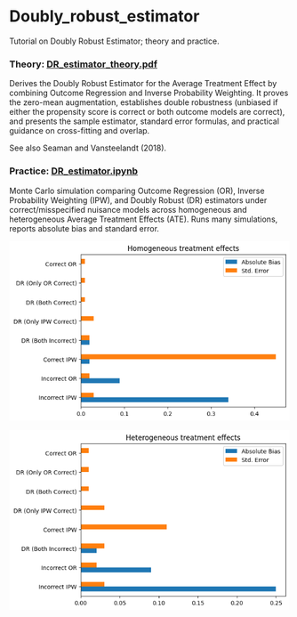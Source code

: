 # Doubly_robust_estimator
Tutorial on Doubly Robust Estimator; theory and practice.

### Theory: [DR_estimator_theory.pdf](DR_estimator_theory.pdf)

Derives the Doubly Robust Estimator for the Average Treatment Effect by combining Outcome Regression and Inverse Probability Weighting. It proves the zero-mean augmentation, establishes double robustness (unbiased if either the propensity score is correct or both outcome models are correct), and presents the sample estimator, standard error formulas, and practical guidance on cross-fitting and overlap.

See also Seaman and Vansteelandt (2018).

### Practice: [DR_estimator.ipynb](DR_estimator.ipynb)

Monte Carlo simulation comparing Outcome Regression (OR), Inverse Probability Weighting (IPW), and Doubly Robust (DR) estimators under correct/misspecified nuisance models across homogeneous and heterogeneous Average Treatment Effects (ATE). Runs many simulations, reports absolute bias and standard error.


![Homogeneous treatment effects](Homogeneous_treatment_effects.png)

![Heterogeneous treatment effects](Heterogeneous_treatment_effects.png)

